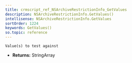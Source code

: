```yaml
---
title: crmscript_ref_NSArchiveRestrictionInfo_GetValues
description: NSArchiveRestrictionInfo.GetValues()
intellisense: NSArchiveRestrictionInfo.GetValues
sortOrder: 1224
keywords: GetValues()
so.topic: reference
---
```



    Value(s) to test against
    



* **Returns:** StringArray


